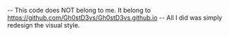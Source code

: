 -- This code does NOT belong to me. It belong to https://github.com/Gh0stD3vs/Gh0stD3vs.github.io 
-- All I did was simply redesign the visual style.
